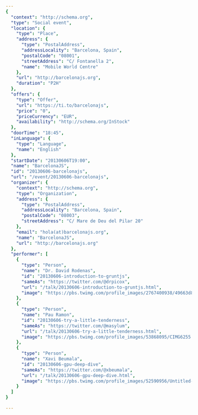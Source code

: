 ```yaml
---
{
  "context": "http://schema.org",
  "type": "Social event",
  "location": {
    "type": "Place",
    "address": {
      "type": "PostalAddress",
      "addressLocality": "Barcelona, Spain",
      "postalCode": "08001",
      "streetAddress": "C/ Fontanella 2",
      "name": "Mobile World Centre"
    },
    "url": "http://barcelonajs.org",
    "duration": "P2H"
  },
  "offers": {
    "type": "Offer",
    "url": "https://ti.to/barcelonajs",
    "price": "0",
    "priceCurrency": "EUR",
    "availability": "http://schema.org/InStock"
  },
  "doorTime": "18:45",
  "inLanguage": {
    "type": "Language",
    "name": "English"
  },
  "startDate": "20130606T19:00",
  "name": "BarcelonaJS",
  "id": "20130606-barcelonajs",
  "url": "/event/20130606-barcelonajs",
  "organizer": {
    "context": "http://schema.org",
    "type": "Organization",
    "address": {
      "type": "PostalAddress",
      "addressLocality": "Barcelona, Spain",
      "postalCode": "08003",
      "streetAddress": "C/ Mare de Deu del Pilar 20"
    },
    "email": "hola(at)barcelonajs.org",
    "name": "BarcelonaJS",
    "url": "http://barcelonajs.org"
  },
  "performer": [
    {
      "type": "Person",
      "name": "Dr. David Rodenas",
      "id": "20130606-introduction-to-gruntjs",
      "sameAs": "https://twitter.com/@drpicox",
      "url": "/talk/20130606-introduction-to-gruntjs.html",
      "image": "https://pbs.twimg.com/profile_images/2767400938/49663d817fffad1f539c983b203b3067.jpeg"
    },
    {
      "type": "Person",
      "name": "Pau Ramon",
      "id": "20130606-try-a-little-tenderness",
      "sameAs": "https://twitter.com/@masylum",
      "url": "/talk/20130606-try-a-little-tenderness.html",
      "image": "https://pbs.twimg.com/profile_images/53868095/CIMG6255.jpg"
    },
    {
      "type": "Person",
      "name": "Xavi Beumala",
      "id": "20130606-gpu-deep-dive",
      "sameAs": "https://twitter.com/@xbeumala",
      "url": "/talk/20130606-gpu-deep-dive.html",
      "image": "https://pbs.twimg.com/profile_images/52590956/Untitled-1.jpg"
    }
  ]
}

---
```

